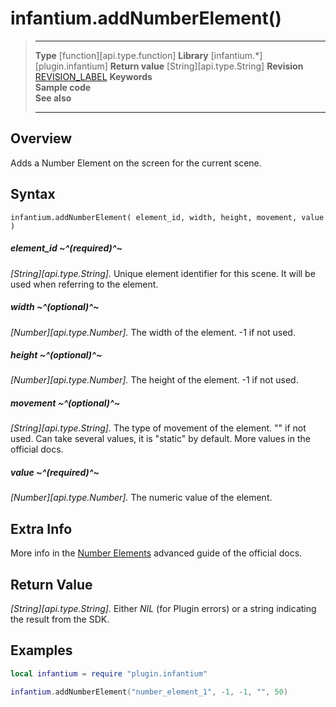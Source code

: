 # infantium.addNumberElement()

> --------------------- ------------------------------------------------------------------------------------------
> __Type__              [function][api.type.function]
> __Library__           [infantium.*][plugin.infantium]
> __Return value__      [String][api.type.String]
> __Revision__          [REVISION_LABEL](REVISION_URL)
> __Keywords__          
> __Sample code__       
> __See also__          
> --------------------- ------------------------------------------------------------------------------------------


## Overview

Adds a Number Element on the screen for the current scene.

## Syntax

	infantium.addNumberElement( element_id, width, height, movement, value )


##### element_id ~^(required)^~
_[String][api.type.String]._ Unique element identifier for this scene. It will be used when referring to the element.

##### width ~^(optional)^~
_[Number][api.type.Number]._ The width of the element. -1 if not used.

##### height ~^(optional)^~
_[Number][api.type.Number]._ The height of the element. -1 if not used.

##### movement ~^(optional)^~
_[String][api.type.String]._ The type of movement of the element. "" if not used. Can take several values, it is "static" by default. More values in the official docs.

##### value ~^(required)^~
_[Number][api.type.Number]._ The numeric value of the element.


## Extra Info

More info in the [Number Elements](http://infantium-sdk-docs.readthedocs.org/en/latest/advanced_guides/elements.html#number-elements) advanced guide of the official docs.


## Return Value

_[String][api.type.String]._ Either *NIL* (for Plugin errors) or a string indicating the result from the SDK.


## Examples

``````lua
local infantium = require "plugin.infantium"

infantium.addNumberElement("number_element_1", -1, -1, "", 50)
``````

